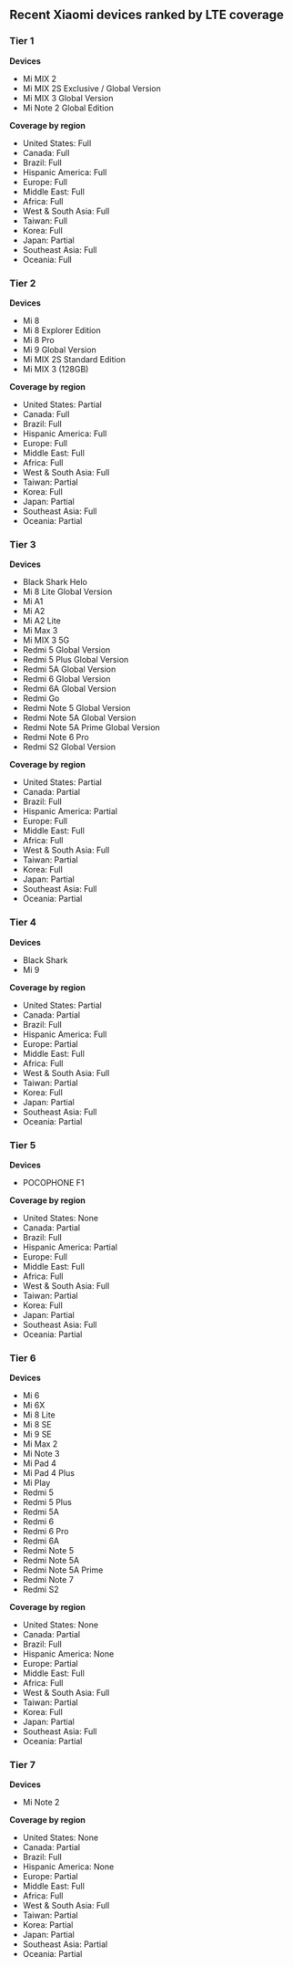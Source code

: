 ## Recent Xiaomi devices ranked by LTE coverage

### Tier 1

**Devices**

* Mi MIX 2
* Mi MIX 2S Exclusive / Global Version
* Mi MIX 3 Global Version
* Mi Note 2 Global Edition

**Coverage by region**

* United States: Full
* Canada: Full
* Brazil: Full
* Hispanic America: Full
* Europe: Full
* Middle East: Full
* Africa: Full
* West & South Asia: Full
* Taiwan: Full
* Korea: Full
* Japan: Partial
* Southeast Asia: Full
* Oceania: Full

### Tier 2

**Devices**

* Mi 8
* Mi 8 Explorer Edition
* Mi 8 Pro
* Mi 9 Global Version
* Mi MIX 2S Standard Edition
* Mi MIX 3 (128GB)

**Coverage by region**

* United States: Partial
* Canada: Full
* Brazil: Full
* Hispanic America: Full
* Europe: Full
* Middle East: Full
* Africa: Full
* West & South Asia: Full
* Taiwan: Partial
* Korea: Full
* Japan: Partial
* Southeast Asia: Full
* Oceania: Partial

### Tier 3

**Devices**

* Black Shark Helo
* Mi 8 Lite Global Version
* Mi A1
* Mi A2
* Mi A2 Lite
* Mi Max 3
* Mi MIX 3 5G
* Redmi 5 Global Version
* Redmi 5 Plus Global Version
* Redmi 5A Global Version
* Redmi 6 Global Version
* Redmi 6A Global Version
* Redmi Go
* Redmi Note 5 Global Version
* Redmi Note 5A Global Version
* Redmi Note 5A Prime Global Version
* Redmi Note 6 Pro
* Redmi S2 Global Version

**Coverage by region**

* United States: Partial
* Canada: Partial
* Brazil: Full
* Hispanic America: Partial
* Europe: Full
* Middle East: Full
* Africa: Full
* West & South Asia: Full
* Taiwan: Partial
* Korea: Full
* Japan: Partial
* Southeast Asia: Full
* Oceania: Partial

### Tier 4

**Devices**

* Black Shark
* Mi 9

**Coverage by region**

* United States: Partial
* Canada: Partial
* Brazil: Full
* Hispanic America: Full
* Europe: Partial
* Middle East: Full
* Africa: Full
* West & South Asia: Full
* Taiwan: Partial
* Korea: Full
* Japan: Partial
* Southeast Asia: Full
* Oceania: Partial

### Tier 5

**Devices**

* POCOPHONE F1

**Coverage by region**

* United States: None
* Canada: Partial
* Brazil: Full
* Hispanic America: Partial
* Europe: Full
* Middle East: Full
* Africa: Full
* West & South Asia: Full
* Taiwan: Partial
* Korea: Full
* Japan: Partial
* Southeast Asia: Full
* Oceania: Partial

### Tier 6

**Devices**

* Mi 6
* Mi 6X
* Mi 8 Lite
* Mi 8 SE
* Mi 9 SE
* Mi Max 2
* Mi Note 3
* Mi Pad 4
* Mi Pad 4 Plus
* Mi Play
* Redmi 5
* Redmi 5 Plus
* Redmi 5A
* Redmi 6
* Redmi 6 Pro
* Redmi 6A
* Redmi Note 5
* Redmi Note 5A
* Redmi Note 5A Prime
* Redmi Note 7
* Redmi S2

**Coverage by region**

* United States: None
* Canada: Partial
* Brazil: Full
* Hispanic America: None
* Europe: Partial
* Middle East: Full
* Africa: Full
* West & South Asia: Full
* Taiwan: Partial
* Korea: Full
* Japan: Partial
* Southeast Asia: Full
* Oceania: Partial

### Tier 7

**Devices**

* Mi Note 2

**Coverage by region**

* United States: None
* Canada: Partial
* Brazil: Full
* Hispanic America: None
* Europe: Partial
* Middle East: Full
* Africa: Full
* West & South Asia: Full
* Taiwan: Partial
* Korea: Partial
* Japan: Partial
* Southeast Asia: Partial
* Oceania: Partial
